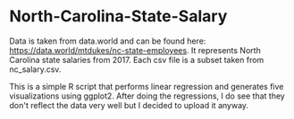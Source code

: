 # North-Carolina-State-Salary

Data is taken from data.world and can be found here: https://data.world/mtdukes/nc-state-employees.  It represents North Carolina state salaries from 2017.  Each csv file is a subset taken from nc_salary.csv.

This is a simple R script that performs linear regression and generates five visualizations using ggplot2.  After doing the regressions, I do see that they don't reflect the data very well but I decided to upload it anyway.
